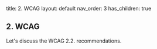 title: 2. WCAG 
layout: default
nav_order: 3
has_children: true 

## 2. WCAG

Let's discuss the WCAG 2.2. recommendations.

